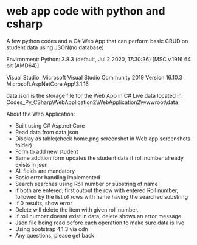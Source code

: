 # web app code with python and csharp
A few python codes and a C# Web App that can perform basic CRUD on student data using JSON(no database)


Environment:
Python: 3.8.3 (default, Jul  2 2020, 17:30:36) [MSC v.1916 64 bit (AMD64)]

Visual Studio: 
Microsoft Visual Studio Community 2019
Version 16.10.3
Microsoft.AspNetCore.App\3.1.16


data.json is the storage file for the Web App in C#
Live data located in Codes_Py_CSharp\WebApplication2\WebApplication2\wwwroot\data


About the Web Application:
- Built using C# Asp.net Core
- Read data from data.json
- Display as table(check home.png screenshot in Web app screenshots folder)
- Form to add new student
- Same addition form updates the student data if roll number already exists in json
- All fields are mandatory
- Basic error handling implemented
- Search searches using Roll number or substring of name
- if both are entered, first output the row with entered Roll number, followed by the list of rows with name having the searched substring
- If 0 results, show error
- Delete will delete the item with given roll number.
- If roll number doesnt exist in data, delete shows an error message
- Json file being read before each operation to make sure data is live
- Using bootstrap 4.1.3 via cdn
- Any questions, please get back




